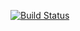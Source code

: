 [![Build Status](http://pi4.chux.net:9999/jenkins/job/CHUX/job/CompSci/job/puzzles/job/longest-common-subsequence/badge/icon)](http://pi4.chux.net:9999/jenkins/job/CHUX/job/CompSci/job/puzzles/job/longest-common-subsequence/)
